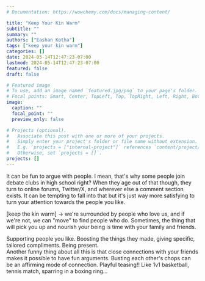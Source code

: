 ```yaml
---
# Documentation: https://wowchemy.com/docs/managing-content/

title: "Keep Your Kin Warm"
subtitle: ""
summary: ""
authors: ["Eashan Kotha"]
tags: ["keep your kin warm"]
categories: []
date: 2024-05-14T12:47:23-07:00
lastmod: 2024-05-14T12:47:23-07:00
featured: false
draft: false

# Featured image
# To use, add an image named `featured.jpg/png` to your page's folder.
# Focal points: Smart, Center, TopLeft, Top, TopRight, Left, Right, BottomLeft, Bottom, BottomRight.
image:
  caption: ""
  focal_point: ""
  preview_only: false

# Projects (optional).
#   Associate this post with one or more of your projects.
#   Simply enter your project's folder or file name without extension.
#   E.g. `projects = ["internal-project"]` references `content/project/deep-learning/index.md`.
#   Otherwise, set `projects = []`.
projects: []
---
```

It can be fun to argue with people. I mean, that's why some people join debate clubs in high school right? When they age out of that though, they turn to online forums, Twitter/X, and wherever else a comment section exists. It can be tempting to fall into that but it's just way more satisfying to turn your attention towards the people you like.<br>

[keep the kin warm] -> we're surrounded by people who love us, and if we're not, we can "move" to find people who do. Sometimes, the thing that will pick you up and nourish your being is time with your family and friends. <br>

Supporting people you like. Boosting the things they made, giving specific, tailored compliments. Being present. <br>
Another funny thing about all this is that close connections with your friends makes it possible to have fun arguments. Busting each other's chops can be an affirming mode of connection. Playful teasing!! Like 1v1 basketball, tennis match, sparring in a boxing ring...


